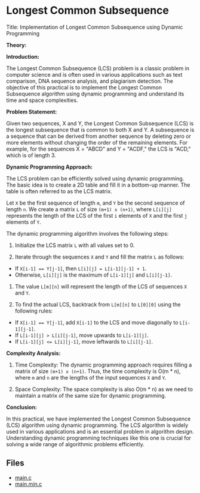# Longest Common Subsequence

Title: Implementation of Longest Common Subsequence using Dynamic Programming

**Theory:**

**Introduction:**

The Longest Common Subsequence (LCS) problem is a classic problem in computer science and is often used in various applications such as text comparison, DNA sequence analysis, and plagiarism detection. The objective of this practical is to implement the Longest Common Subsequence algorithm using dynamic programming and understand its time and space complexities.

**Problem Statement:**

Given two sequences, X and Y, the Longest Common Subsequence (LCS) is the longest subsequence that is common to both X and Y. A subsequence is a sequence that can be derived from another sequence by deleting zero or more elements without changing the order of the remaining elements. For example, for the sequences X = "ABCD" and Y = "ACDF," the LCS is "ACD," which is of length 3.

**Dynamic Programming Approach:**

The LCS problem can be efficiently solved using dynamic programming. The basic idea is to create a 2D table and fill it in a bottom-up manner. The table is often referred to as the LCS matrix.

Let `X` be the first sequence of length `m`, and `Y` be the second sequence of length `n`. We create a matrix `L` of size `(m+1) x (n+1)`, where `L[i][j]` represents the length of the LCS of the first `i` elements of `X` and the first `j` elements of `Y`.

The dynamic programming algorithm involves the following steps:

1. Initialize the LCS matrix `L` with all values set to 0.

2. Iterate through the sequences `X` and `Y` and fill the matrix `L` as follows:

- If `X[i-1] == Y[j-1]`, then `L[i][j] = L[i-1][j-1] + 1`.
- Otherwise, `L[i][j]` is the maximum of `L[i-1][j]` and `L[i][j-1]`.

1. The value `L[m][n]` will represent the length of the LCS of sequences `X` and `Y`.

2. To find the actual LCS, backtrack from `L[m][n]` to `L[0][0]` using the following rules:

- If `X[i-1] == Y[j-1]`, add `X[i-1]` to the LCS and move diagonally to `L[i-1][j-1]`.
- If `L[i-1][j] > L[i][j-1]`, move upwards to `L[i-1][j]`.
- If `L[i-1][j] <= L[i][j-1]`, move leftwards to `L[i][j-1]`.

**Complexity Analysis:**

1. Time Complexity: The dynamic programming approach requires filling a matrix of size `(m+1) x (n+1)`. Thus, the time complexity is O(m * n), where `m` and `n` are the lengths of the input sequences `X` and `Y`.

2. Space Complexity: The space complexity is also O(m * n) as we need to maintain a matrix of the same size for dynamic programming.

**Conclusion:**

In this practical, we have implemented the Longest Common Subsequence (LCS) algorithm using dynamic programming. The LCS algorithm is widely used in various applications and is an essential problem in algorithm design. Understanding dynamic programming techniques like this one is crucial for solving a wide range of algorithmic problems efficiently.

## Files

- [main.c](./main.c)
- [main.min.c](./main.min.c)